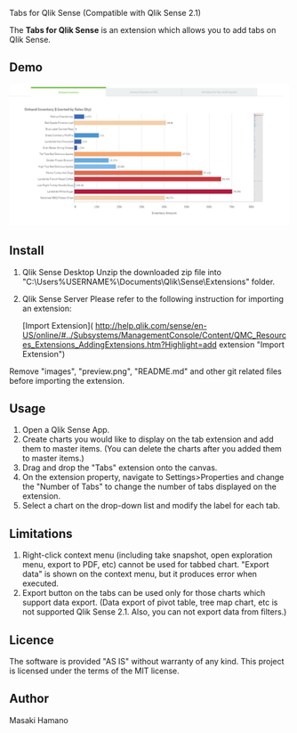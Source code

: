 Tabs for Qlik Sense (Compatible with Qlik Sense 2.1)

The **Tabs for Qlik Sense** is an extension which allows you to add tabs on Qlik Sense.

## Demo

![Alt text](./images/Demo.png)

## Install
1. Qlik Sense Desktop
Unzip the downloaded zip file into "C:\Users\%USERNAME%\Documents\Qlik\Sense\Extensions\" folder.

2. Qlik Sense Server
Please refer to the following instruction for importing an extension:

	[Import Extension]( http://help.qlik.com/sense/en-US/online/#../Subsystems/ManagementConsole/Content/QMC_Resources_Extensions_AddingExtensions.htm?Highlight=add extension "Import Extension")

Remove "images", "preview.png", "README.md" and other git related files before importing the extension.

## Usage
1. Open a Qlik Sense App.
2. Create charts you would like to display on the tab extension and add them to master items. (You can delete the charts after you added them to master items.) 
3. Drag and drop the "Tabs" extension onto the canvas.
4. On the extension property, navigate to Settings>Properties and change the "Number of Tabs" to change the number of tabs displayed on the extension.
5. Select a chart on the drop-down list and modify the label for each tab.

## Limitations
1. Right-click context menu (including take snapshot, open exploration menu, export to PDF, etc) cannot be used for tabbed chart. "Export data" is shown on the context menu, but it produces error when executed.
2. Export button on the tabs can be used only for those charts which support data export. (Data export of pivot table, tree map chart, etc is not supported Qlik Sense 2.1. Also, you can not export data from filters.)

## Licence
The software is provided "AS IS" without warranty of any kind. This project is licensed under the terms of the MIT license.

## Author
Masaki Hamano
